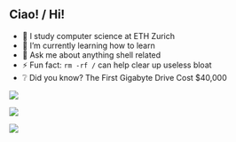 ## Ciao! / Hi!
<!--
**bs10x/bs10x** is a ✨ _special_ ✨ repository because its `README.md` (this file) appears on your GitHub profile.
-->

<!--
<a href="https://github.com/anuraghazra/github-readme-stats">
  <img height=200 align="center" src="https://github-readme-stats.vercel.app/api?username=bs10x&show_icons=true&show=prs_merged" />
</a>
<a href="https://github.com/anuraghazra/convoychat">
  <img height=200 align="center" src="https://github-readme-stats.vercel.app/api/top-langs?username=bs10x&hide=javascript&layout=compact&langs_count=8&card_width=320" />
</a>
-->

- 🔭 I study computer science at ETH Zurich
- 🌱 I’m currently learning how to learn
- 💬 Ask me about anything shell related
- ⚡ Fun fact: `rm -rf /` can help clear up useless bloat
- ❔ Did you know? The First Gigabyte Drive Cost $40,000



![](https://github-readme-stats.vercel.app/api?username=bs10x&show_icons=true&show=prs_merged)

![](https://github-readme-stats.vercel.app/api/top-langs?username=bs10x&hide=javascript&layout=compact&langs_count=8)

![](https://github-profile-summary-cards.vercel.app/api/cards/profile-details?username=bs10x&theme=github)
